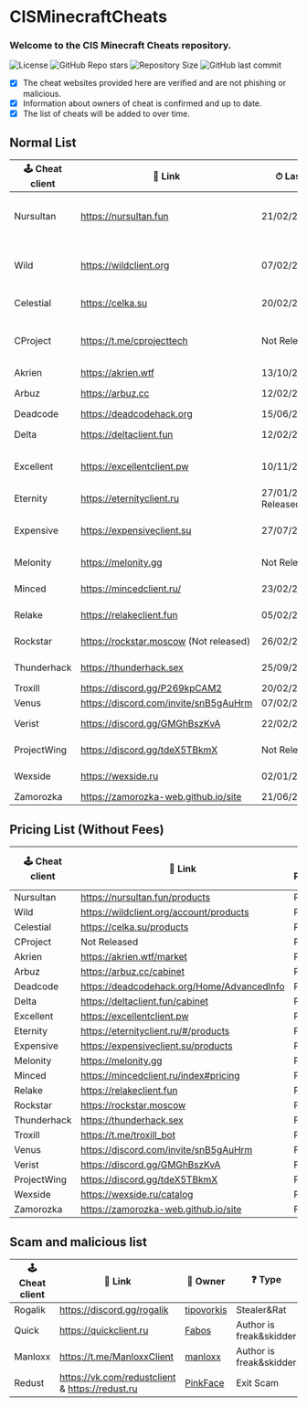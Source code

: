 # CISMinecraftCheats
### Welcome to the CIS Minecraft Cheats repository.
![License](https://img.shields.io/github/license/cframe1337/CISMinecraftCheats) ![GitHub Repo stars](https://img.shields.io/github/stars/cframe1337/CISMinecraftCheats)
![Repository Size](https://img.shields.io/github/repo-size/cframe1337/CISMinecraftCheats) ![GitHub last commit](https://img.shields.io/github/last-commit/cframe1337/CISMinecraftCheats)


- [x] The cheat websites provided here are verified and are not phishing or malicious.
- [x] Information about owners of cheat is confirmed and up to date.
- [x] The list of cheats will be added to over time.

## Normal List
| 🕹 Cheat client | 🔗 Link | ⏱ Last Update | 📑 Versions | 🌟 Rating (of 100) | 👑 Owner | 🛡 Protection | 💰 Paid | 💸 Free ver. |
| --- | --- | --- | --- | --- | --- | --- | --- | --- |
| Nursultan | https://nursultan.fun | 21/02/2025 | 1.12.2, 1.16.5, 1.20.1(Not released) | 61.82 | [CrashSystem](https://discord.com/users/1225495473234641009) | Argentoz | Paid | No |
| Wild | https://wildclient.org | 07/02/2025 | 1.20(Not Released), 1.16.5, 1.19.2 | 55.45 | [AlekseiEzhov](https://discord.com/users/995028996687409322) | Bodyaha | Paid | No |
| Celestial | https://celka.su | 20/02/2025 | 1.12.2, 1.16.5 | 61.09 | [Smertnix](https://discord.com/users/880503910622691349) | Argentoz | Paid | No |
| CProject | https://t.me/cprojecttech | Not Released | 1.9-1.21(Not released)(Inject) | Not Released | [Myszkin](https://t.me/mousej123) | Custom | Paid(Not released) | No |
| Akrien | https://akrien.wtf | 13/10/2024 | 1.16.5 | 71.82 | [Fals3R](https://t.me/Fals3R) | Fals3R, Argentoz | Paid | No |
| Arbuz | https://arbuz.cc | 12/02/2025 | 1.16.5 | 56.36 | [wxshuzx](https://discord.com/users/1047739286964932608)| SerjTarasov, Bodyaha | Paid | No |
| Deadcode | https://deadcodehack.org | 15/06/2024 | 1.16.5 | 31.82 | [gish_reloadead](https://discord.com/users/790439129703907378) | GishReloadead | Free | Yes(Freemium) |
| Delta | https://deltaclient.fun | 12/02/2025 | 1.16.5 | 65.45 | [dezz](https://t.me/dezztoper) | SerjTarasov, Bodyaha | Paid | No |
| Excellent | https://excellentclient.pw | 10/11/2024 | 1.8.9(Not released), 1.16.5  | 44.55 | [sheluvparis](https://discord.com/users/1064671203782037555) | SerjTarasov, Bodyaha | Paid | No |
| Eternity | https://eternityclient.ru | 27/01/2025(Not Released) | 1.21.1 | Not Released | [dream1xd](https://discord.com/users/1071453360521232467) | dream1xd | Paid | No |
| Expensive | https://expensiveclient.su | 27/07/2024 | 1.16.5, 1.21.1(Not Released) | 48.18 | [dedinsiduss](https://discord.com/users/1163387041455812668) | Argentoz | Paid | No |
| Melonity | https://melonity.gg | Not Released | 1.16.5 | Not Released | [Stanislav Minaev](https://vk.com/minaev_hack) | Custom | Paid(Not released) | No |
| Minced | https://mincedclient.ru/ | 23/02/2025 | 1.16.5, 1.20.1 | 60.91 | [Tuskiewicz](https://discord.com/users/719410334892294285) | etc1337 | Paid | No |
| Relake | https://relakeclient.fun | 05/02/2025 | 1.16.5 | 43.64 | [Fusurt](https://discord.com/users/1255500479308365905) | kotopushka1337, pierceheart4w | Paid | No |
| Rockstar | https://rockstar.moscow (Not released) | 26/02/2024(Private) | 1.16.5 | Not Released | [ConeTin](https://discord.com/users/627722840992514061)| Custom | Paid(Not released) | Yes |
| Thunderhack | https://thunderhack.sex | 25/09/2024 | 1.21 | 76.36 | [Pan4ur](https://discord.com/users/532547459692625941) | NonProtected (Open Source) | Free | Yes |
| Troxill | https://discord.gg/P269kpCAM2 | 20/02/2025 | 1.16.5(Inject) | 51.82 | [ZDCoder](https://discord.com/users/702890438436192290) | Custom | Yes | No |
| Venus | https://discord.com/invite/snB5gAuHrm | 07/02/2025 | 1.16.5 | 50.0 | [KatanaKio](https://t.me/Katana_kio) | Custom | No | Yes |
| Verist | https://discord.gg/GMGhBszKvA | 22/02/2024 | 1.16.5 | 100.00 | [Kasper](https://discord.com/users/665501855060721704) | NonProtected(Closed Source) | Free | Yes |
| ProjectWing | https://discord.gg/tdeX5TBkmX | Not Released | 1.20.x(Not Released) | Not Released | [ecstasy](https://discord.com/users/1043642188522848296) | Custom | Paid(Not released) | No |
| Wexside | https://wexside.ru | 02/01/2024 | 1.16.5 | 69.09 | Wendovsky | Wendovsky, Markushv | Paid | No |
| Zamorozka | https://zamorozka-web.github.io/site | 21/06/2023 | 1.16.5 | 70.91 | [Shalopay](https://t.me/sun_r0se) | Custom | Free | Yes |

## Pricing List (Without Fees)
| 🕹 Cheat client | 🔗 Link | 💰 Paid | 💰 30 Days | 💰 365 Days | 💰 Lifetime | 💰 Premium | 💰 Paid Testing | 💰 HWID Reset |
| --- | --- | --- | --- | --- | --- | --- | --- | --- |
| Nursultan | https://nursultan.fun/products | Paid | 349₽ | 549₽ | 649₽ | 299₽ | 1049₽ | 299₽ |
| Wild | https://wildclient.org/account/products | Paid | 299₽ | 449₽ | 499₽ | - | 800₽ | 169₽ |
| Celestial | https://celka.su/products | Paid | 310₽ | 499₽ | 599₽ | - | - | 305₽ |
| CProject | Not Released | Paid | - | - | - | - | - | - |
| Akrien | https://akrien.wtf/market | Paid | 299₽ | - | 749₽ | - | - | 299₽ |
| Arbuz | https://arbuz.cc/cabinet | Paid | 299₽ | 499₽ | 599₽ | - | - | 152₽ |
| Deadcode | https://deadcodehack.org/Home/AdvancedInfo | Paid | 305₽ | - | 599₽ | - | - | - |
| Delta | https://deltaclient.fun/cabinet | Paid | 349₽ | - | 549₽ | 250₽ | - | 250₽ |
| Excellent | https://excellentclient.pw | Paid | - | - | - | - | - | - |
| Eternity | https://eternityclient.ru/#/products | Paid | - | - | 450₽ | - | - | - |
| Expensive | https://expensiveclient.su/products | Paid | 310₽ | 499₽ | 599₽ | - | - | 305₽ |
| Melonity | https://melonity.gg | Paid | - | - | - | - | - | - |
| Minced | https://mincedclient.ru/index#pricing | Paid | 300₽ | 600₽ | - | - | - | 150₽ |
| Relake | https://relakeclient.fun | Paid | - | - | - | - | - | - |
| Rockstar | https://rockstar.moscow | Paid | - | - | 349₽ | - | 999₽ | - |
| Thunderhack | https://thunderhack.sex | Free | - | - | - | - | - | - |
| Troxill | https://t.me/troxill_bot | Paid | - | - | - | - | - | - |
| Venus | https://discord.com/invite/snB5gAuHrm | Free | - | - | - | - | - | - |
| Verist | https://discord.gg/GMGhBszKvA | Free | - | - | - | - | - | - |
| ProjectWing | https://discord.gg/tdeX5TBkmX | Paid | - | - | - | - | 1000₽ | - |
| Wexside | https://wexside.ru/catalog | Paid | 349₽ | - | 549₽ | - | 849₽ | 249₽ |
| Zamorozka | https://zamorozka-web.github.io/site | Free | - | - | - | - | - | - |

## Scam and malicious list
| 🕹 Cheat client | 🔗 Link | 👑 Owner | ❓ Type | 💰 Paid | 💸 Free ver. |
| --- | --- | --- | --- | --- | --- |
| Rogalik | https://discord.gg/rogalik | [tipovorkis](https://discord.com/users/626283087684304897) | Stealer&Rat | Yes | Yes |
| Quick | https://quickclient.ru | [Fabos](https://discord.com/users/974660866203062322) | Author is freak&skidder | Yes | No |
| Manloxx | https://t.me/ManloxxClient | [manloxx](https://t.me/manloxx1337) | Author is freak&skidder | Yes | No |
| Redust | https://vk.com/redustclient & https://redust.ru | [PinkFace](tg://user?id=1263978335) | Exit Scam | Yes | No |
